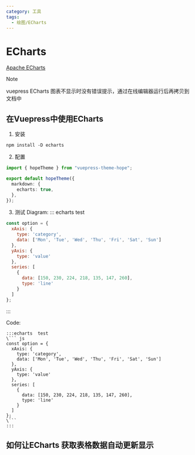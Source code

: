 ```yaml
---
category: 工具
tags:
  - 绘图/ECharts
---
```

# ECharts
[Apache ECharts](https://echarts.apache.org/zh/index.html)

>[!note]
> vuepress ECharts 图表不显示时没有错误提示，通过在线编辑器运行后再拷贝到文档中
## 在Vuepress中使用ECharts
1. 安装
``` nmp
npm install -D echarts
```
2. 配置
``` ts title=".vuepress/theme.ts"
import { hopeTheme } from "vuepress-theme-hope";

export default hopeTheme({
  markdown: {
    echarts: true,
  },
});
```
3. 测试
Diagram:
::: echarts  test
```js
const option = {
  xAxis: {
    type: 'category',
    data: ['Mon', 'Tue', 'Wed', 'Thu', 'Fri', 'Sat', 'Sun']
  },
  yAxis: {
    type: 'value'
  },
  series: [
    {
      data: [150, 230, 224, 218, 135, 147, 260],
      type: 'line'
    }
  ]
};
```
:::

Code:
``` 
:::echarts  test
\``` js
const option = {
  xAxis: {
    type: 'category',
    data: ['Mon', 'Tue', 'Wed', 'Thu', 'Fri', 'Sat', 'Sun']
  },
  yAxis: {
    type: 'value'
  },
  series: [
    {
      data: [150, 230, 224, 218, 135, 147, 260],
      type: 'line'
    }
  ]
};
\```
:::
```


## 如何让ECharts 获取表格数据自动更新显示
